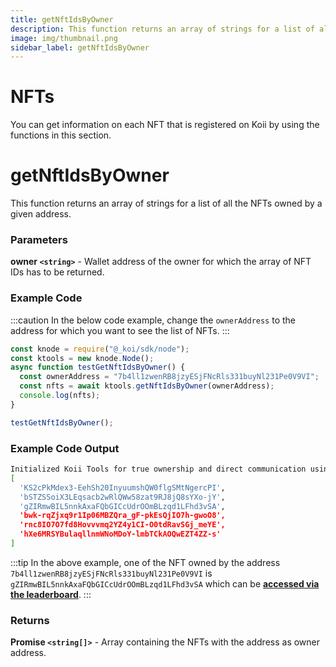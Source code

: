 ```yaml
---
title: getNftIdsByOwner
description: This function returns an array of strings for a list of all the NFTs owned by a given address.
image: img/thumbnail.png
sidebar_label: getNftIdsByOwner
---
```


# NFTs

You can get information on each NFT that is registered on Koii by using the functions in this section.&#x20;

# getNftIdsByOwner

This function returns an array of strings for a list of all the NFTs owned by a given address.

### Parameters

**owner `<string>`** - Wallet address of the owner for which the array of NFT IDs has to be returned.

### Example Code

:::caution
In the below code example, change the `ownerAddress` to the address for which you want to see the list of NFTs.
:::

```jsx
const knode = require("@_koi/sdk/node");
const ktools = new knode.Node();
async function testGetNftIdsByOwner() {
  const ownerAddress = "7b4ll1zwenRB8jzyESjFNcRls331buyNl231Pe0V9VI";
  const nfts = await ktools.getNftIdsByOwner(ownerAddress);
  console.log(nfts);
}

testGetNftIdsByOwner();
```

### Example Code Output

```sh
Initialized Koii Tools for true ownership and direct communication using version QA7AIFVx1KBBmzC7WUNhJbDsHlSJArUT0jWrhZMZPS8
[
  'KS2cPkMdex3-EehSh20InyuumshQW0flgSMtNgercPI',
  'bSTZSSoiX3LEqsacb2wRlQWw58zat9RJ8jQ8sYXo-jY',
  'gZIRmwBIL5nnkAxaFQbGICcUdrOOmBLzqd1LFhd3vSA',
  'bwk-rqZjxq9r1Ip06MBZQra_gF-pkEsQjIO7h-gwoO8',
  'rnc8IO7O7fd8Hovvvmq2YZ4y1CI-O0tdRavSGj_meYE',
  'hXe6MRSYBulaqllnmWNoMDoY-lmbTCkAOQwEZT4ZZ-s'
]
```

:::tip
In the above example, one of the NFT owned by the address `7b4ll1zwenRB8jzyESjFNcRls331buyNl231Pe0V9VI` is `gZIRmwBIL5nnkAxaFQbGICcUdrOOmBLzqd1LFhd3vSA` which can be [**accessed via the leaderboard**](https://koi.rocks/content-details/gZIRmwBIL5nnkAxaFQbGICcUdrOOmBLzqd1LFhd3vSA).
:::

### Returns

**Promise `<string[]>`** - Array containing the NFTs with the address as owner address.
